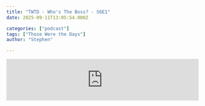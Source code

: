 ```yaml
---
title: "TWTD - Who's The Boss? - S6E1"
date: 2025-09-11T13:05:54.000Z

categories: ["podcast"]
tags: ["Those Were the Days"]
author: "Stephen"

---
```


<iframe src="https://embed.acast.com/$/63e2726119b0f400109d2166/68c2c93205de5daa2200912a?" frameBorder="0" width="100%" height="110px" allow="autoplay"></iframe>
